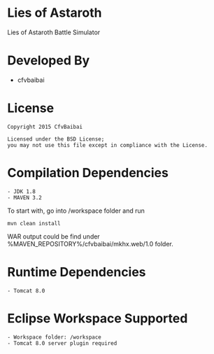 Lies of Astaroth
================

Lies of Astaroth Battle Simulator

Developed By
============

* cfvbaibai

License
=======

    Copyright 2015 CfvBaibai

    Licensed under the BSD License;
    you may not use this file except in compliance with the License.

Compilation Dependencies
========================
    
	- JDK 1.8
	- MAVEN 3.2
	
To start with, go into /workspace folder and run

    mvn clean install
	
WAR output could be find under %MAVEN_REPOSITORY%/cfvbaibai/mkhx.web/1.0 folder.

Runtime Dependencies
=======================
    - Tomcat 8.0

Eclipse Workspace Supported
===========================
	- Workspace folder: /workspace
	- Tomcat 8.0 server plugin required